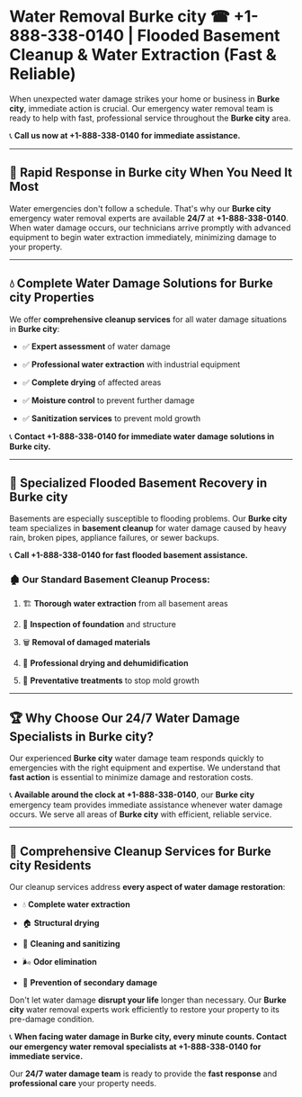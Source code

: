 # Water Removal Burke city ☎ +1-888-338-0140 | Flooded Basement Cleanup & Water Extraction (Fast & Reliable)

When unexpected water damage strikes your home or business in **Burke city**, immediate action is crucial. Our emergency water removal team is ready to help with fast, professional service throughout the **Burke city** area. 

📞 **Call us now at +1-888-338-0140 for immediate assistance.**
---
## 🚀 Rapid Response in Burke city When You Need It Most
Water emergencies don't follow a schedule. That's why our **Burke city** emergency water removal experts are available **24/7** at **+1-888-338-0140**. When water damage occurs, our technicians arrive promptly with advanced equipment to begin water extraction immediately, minimizing damage to your property.
---
## 💧 Complete Water Damage Solutions for Burke city Properties
We offer **comprehensive cleanup services** for all water damage situations in **Burke city**:
- ✅ **Expert assessment** of water damage  
- ✅ **Professional water extraction** with industrial equipment  
- ✅ **Complete drying** of affected areas  
- ✅ **Moisture control** to prevent further damage  
- ✅ **Sanitization services** to prevent mold growth  
📞 **Contact +1-888-338-0140 for immediate water damage solutions in Burke city.**
---
## 🌊 Specialized Flooded Basement Recovery in Burke city
Basements are especially susceptible to flooding problems. Our **Burke city** team specializes in **basement cleanup** for water damage caused by heavy rain, broken pipes, appliance failures, or sewer backups. 
📞 **Call +1-888-338-0140 for fast flooded basement assistance.**
### 🏚️ Our Standard Basement Cleanup Process:
1. 🏗️ **Thorough water extraction** from all basement areas  
2. 🔎 **Inspection of foundation** and structure  
3. 🗑️ **Removal of damaged materials**  
4. 💨 **Professional drying and dehumidification**  
5. 🚫 **Preventative treatments** to stop mold growth  
---
## 🏆 Why Choose Our 24/7 Water Damage Specialists in Burke city?
Our experienced **Burke city** water damage team responds quickly to emergencies with the right equipment and expertise. We understand that **fast action** is essential to minimize damage and restoration costs.
📞 **Available around the clock at +1-888-338-0140**, our **Burke city** emergency team provides immediate assistance whenever water damage occurs. We serve all areas of **Burke city** with efficient, reliable service.
---
## 🧹 Comprehensive Cleanup Services for Burke city Residents
Our cleanup services address **every aspect of water damage restoration**:
- 💧 **Complete water extraction**  
- 🏠 **Structural drying**  
- 🧼 **Cleaning and sanitizing**  
- 🌬️ **Odor elimination**  
- 🚫 **Prevention of secondary damage**  
Don't let water damage **disrupt your life** longer than necessary. Our **Burke city** water removal experts work efficiently to restore your property to its pre-damage condition.
📞 **When facing water damage in Burke city, every minute counts. Contact our emergency water removal specialists at +1-888-338-0140 for immediate service.**
Our **24/7 water damage team** is ready to provide the **fast response** and **professional care** your property needs.
